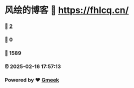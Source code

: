 # 风绘的博客 :link: https://fhlcq.cn/ 
### :page_facing_up: [2](https://fhlcq.cn//tag.html) 
### :speech_balloon: 0 
### :hibiscus: 1589 
### :alarm_clock: 2025-02-16 17:57:13 
### Powered by :heart: [Gmeek](https://github.com/Meekdai/Gmeek)
